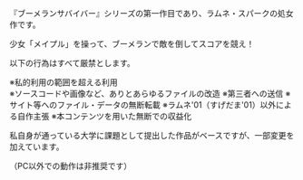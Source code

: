 『ブーメランサバイバー』シリーズの第一作目であり、ラムネ・スパークの処女作です。

少女「メイプル」を操って、ブーメランで敵を倒してスコアを競え！

以下の行為はすべて厳禁とします。

※私的利用の範囲を超える利用<br>
※ソースコードや画像など、ありとあらゆるファイルの改造
※第三者への送信
※サイト等へのファイル・データの無断転載
※ラムネ'01（すげだま'01）以外による自作主張
※本コンテンツを用いた無断での収益化

私自身が通っている大学に課題として提出した作品がベースですが、一部変更を加えています。

（PC以外での動作は非推奨です）
